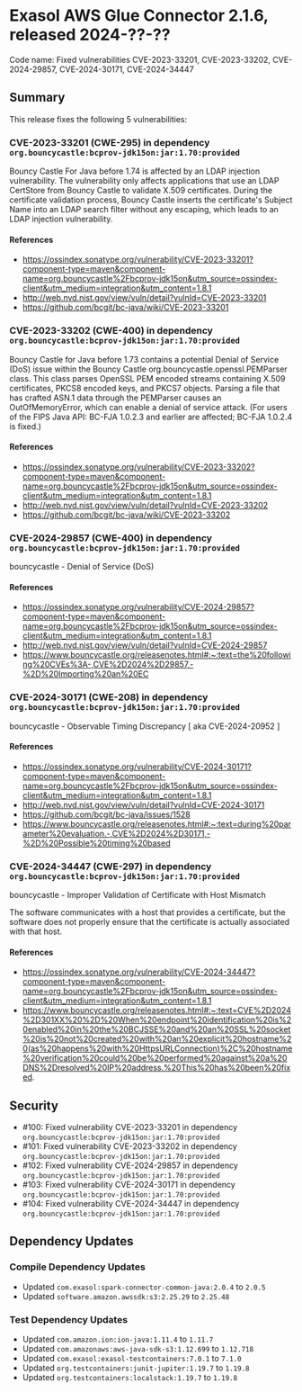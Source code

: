 # Exasol AWS Glue Connector 2.1.6, released 2024-??-??

Code name: Fixed vulnerabilities CVE-2023-33201, CVE-2023-33202, CVE-2024-29857, CVE-2024-30171, CVE-2024-34447

## Summary

This release fixes the following 5 vulnerabilities:

### CVE-2023-33201 (CWE-295) in dependency `org.bouncycastle:bcprov-jdk15on:jar:1.70:provided`
Bouncy Castle For Java before 1.74 is affected by an LDAP injection vulnerability. The vulnerability only affects applications that use an LDAP CertStore from Bouncy Castle to validate X.509 certificates. During the certificate validation process, Bouncy Castle inserts the certificate's Subject Name into an LDAP search filter without any escaping, which leads to an LDAP injection vulnerability.
#### References
* https://ossindex.sonatype.org/vulnerability/CVE-2023-33201?component-type=maven&component-name=org.bouncycastle%2Fbcprov-jdk15on&utm_source=ossindex-client&utm_medium=integration&utm_content=1.8.1
* http://web.nvd.nist.gov/view/vuln/detail?vulnId=CVE-2023-33201
* https://github.com/bcgit/bc-java/wiki/CVE-2023-33201

### CVE-2023-33202 (CWE-400) in dependency `org.bouncycastle:bcprov-jdk15on:jar:1.70:provided`
Bouncy Castle for Java before 1.73 contains a potential Denial of Service (DoS) issue within the Bouncy Castle org.bouncycastle.openssl.PEMParser class. This class parses OpenSSL PEM encoded streams containing X.509 certificates, PKCS8 encoded keys, and PKCS7 objects. Parsing a file that has crafted ASN.1 data through the PEMParser causes an OutOfMemoryError, which can enable a denial of service attack. (For users of the FIPS Java API: BC-FJA 1.0.2.3 and earlier are affected; BC-FJA 1.0.2.4 is fixed.)
#### References
* https://ossindex.sonatype.org/vulnerability/CVE-2023-33202?component-type=maven&component-name=org.bouncycastle%2Fbcprov-jdk15on&utm_source=ossindex-client&utm_medium=integration&utm_content=1.8.1
* http://web.nvd.nist.gov/view/vuln/detail?vulnId=CVE-2023-33202
* https://github.com/bcgit/bc-java/wiki/CVE-2023-33202

### CVE-2024-29857 (CWE-400) in dependency `org.bouncycastle:bcprov-jdk15on:jar:1.70:provided`
bouncycastle - Denial of Service (DoS)
#### References
* https://ossindex.sonatype.org/vulnerability/CVE-2024-29857?component-type=maven&component-name=org.bouncycastle%2Fbcprov-jdk15on&utm_source=ossindex-client&utm_medium=integration&utm_content=1.8.1
* http://web.nvd.nist.gov/view/vuln/detail?vulnId=CVE-2024-29857
* https://www.bouncycastle.org/releasenotes.html#:~:text=the%20following%20CVEs%3A-,CVE%2D2024%2D29857,-%2D%20Importing%20an%20EC

### CVE-2024-30171 (CWE-208) in dependency `org.bouncycastle:bcprov-jdk15on:jar:1.70:provided`
bouncycastle - Observable Timing Discrepancy [ aka CVE-2024-20952 ]
#### References
* https://ossindex.sonatype.org/vulnerability/CVE-2024-30171?component-type=maven&component-name=org.bouncycastle%2Fbcprov-jdk15on&utm_source=ossindex-client&utm_medium=integration&utm_content=1.8.1
* http://web.nvd.nist.gov/view/vuln/detail?vulnId=CVE-2024-30171
* https://github.com/bcgit/bc-java/issues/1528
* https://www.bouncycastle.org/releasenotes.html#:~:text=during%20parameter%20evaluation.-,CVE%2D2024%2D30171,-%2D%20Possible%20timing%20based

### CVE-2024-34447 (CWE-297) in dependency `org.bouncycastle:bcprov-jdk15on:jar:1.70:provided`
bouncycastle - Improper Validation of Certificate with Host Mismatch

The software communicates with a host that provides a certificate, but the software does not properly ensure that the certificate is actually associated with that host.
#### References
* https://ossindex.sonatype.org/vulnerability/CVE-2024-34447?component-type=maven&component-name=org.bouncycastle%2Fbcprov-jdk15on&utm_source=ossindex-client&utm_medium=integration&utm_content=1.8.1
* https://www.bouncycastle.org/releasenotes.html#:~:text=CVE%2D2024%2D301XX%20%2D%20When%20endpoint%20identification%20is%20enabled%20in%20the%20BCJSSE%20and%20an%20SSL%20socket%20is%20not%20created%20with%20an%20explicit%20hostname%20(as%20happens%20with%20HttpsURLConnection)%2C%20hostname%20verification%20could%20be%20performed%20against%20a%20DNS%2Dresolved%20IP%20address.%20This%20has%20been%20fixed.

## Security

* #100: Fixed vulnerability CVE-2023-33201 in dependency `org.bouncycastle:bcprov-jdk15on:jar:1.70:provided`
* #101: Fixed vulnerability CVE-2023-33202 in dependency `org.bouncycastle:bcprov-jdk15on:jar:1.70:provided`
* #102: Fixed vulnerability CVE-2024-29857 in dependency `org.bouncycastle:bcprov-jdk15on:jar:1.70:provided`
* #103: Fixed vulnerability CVE-2024-30171 in dependency `org.bouncycastle:bcprov-jdk15on:jar:1.70:provided`
* #104: Fixed vulnerability CVE-2024-34447 in dependency `org.bouncycastle:bcprov-jdk15on:jar:1.70:provided`

## Dependency Updates

### Compile Dependency Updates

* Updated `com.exasol:spark-connector-common-java:2.0.4` to `2.0.5`
* Updated `software.amazon.awssdk:s3:2.25.29` to `2.25.48`

### Test Dependency Updates

* Updated `com.amazon.ion:ion-java:1.11.4` to `1.11.7`
* Updated `com.amazonaws:aws-java-sdk-s3:1.12.699` to `1.12.718`
* Updated `com.exasol:exasol-testcontainers:7.0.1` to `7.1.0`
* Updated `org.testcontainers:junit-jupiter:1.19.7` to `1.19.8`
* Updated `org.testcontainers:localstack:1.19.7` to `1.19.8`

